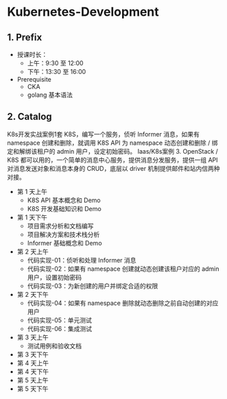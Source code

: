 # Kubernetes-Development

## 1. Prefix

- 授课时长：
    - 上午：9:30 至 12:00
    - 下午：13:30 至 16:00
- Prerequisite
    - CKA
    - golang 基本语法

## 2. Catalog

K8s开发实战案例1套 K8S，编写一个服务，侦听 Informer 消息，如果有 namespace 创建和删除，就调用 K8S API 为 namespace 动态创建和删除 / 绑定和解绑该租户的 admin 用户，设定初始密码。
Iaas/K8s案例 3. OpenStack / K8S 都可以用的，一个简单的消息中心服务，提供消息分发服务，提供一组 API 对消息发送对象和消息本身的 CRUD，底层以 driver 机制提供邮件和站内信两种对接。

- 第 1 天上午
  - K8S API 基本概念和 Demo
  - K8S 开发基础知识和 Demo
- 第 1 天下午
  - 项目需求分析和文档编写
  - 项目解决方案和技术栈分析
  - Informer 基础概念和 Demo
- 第 2 天上午
  - 代码实现-01：侦听和处理 Informer 消息
  - 代码实现-02：如果有 namespace 创建就动态创建该租户对应的 admin 用户，设置初始密码
  - 代码实现-03：为新创建的用户并绑定合适的权限
- 第 2 天下午
  - 代码实现-04：如果有 namespace 删除就动态删除之前自动创建的对应用户
  - 代码实现-05：单元测试
  - 代码实现-06：集成测试
- 第 3 天上午
  - 测试用例和验收文档
- 第 3 天下午
- 第 4 天上午
- 第 4 天下午
- 第 5 天上午
- 第 5 天下午
